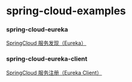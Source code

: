 # spring-cloud-examples

### spring-cloud-eureka

[SpringCloud 服务发现（Eureka）]()

### spring-cloud-eureka-client

[SpringCloud 服务注册（Eureka Client）]()
